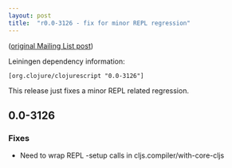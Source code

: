 ```yaml
---
layout: post
title:  "r0.0-3126 - fix for minor REPL regression"
---
```


([original Mailing List post](https://groups.google.com/d/msg/clojurescript/rt7Fc86v1aU/u5G56vi5M6sJ))

Leiningen dependency information:

    [org.clojure/clojurescript "0.0-3126"]

This release just fixes a minor REPL related regression.

## 0.0-3126

### Fixes
* Need to wrap REPL -setup calls in cljs.compiler/with-core-cljs
